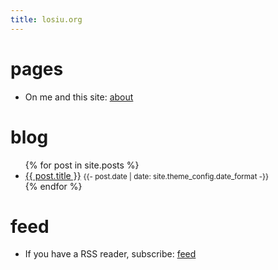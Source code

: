 ```yaml
---
title: losiu.org
---
```


# pages
- On me and this site: [about](/about)

# blog
<ul>
  {% for post in site.posts %}
    <li>
      <a href="{{ post.url }}">{{ post.title }}</a>
       <span style="font-size:smaller;">{{- post.date | date: site.theme_config.date_format -}}</span>
    </li>
  {% endfor %}
</ul>


# feed
- If you have a RSS reader, subscribe: [feed](feed.xml)

